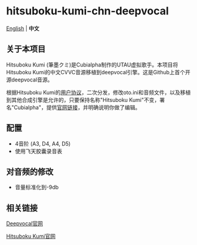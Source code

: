 # hitsuboku-kumi-chn-deepvocal
[English](README.md) | **中文**
## 关于本项目
Hitsuboku Kumi (筆墨クミ)是Cubialpha制作的UTAU虚拟歌手。本项目将Hitsuboku Kumi的中文CVVC音源移植到deepvocal引擎。这是Github上首个开源deepvocal音源。

根据Hitsuboku Kumi的[用户协议](https://cubialpha.wixsite.com/koomstar/character)，二次分发，修改oto.ini和音频文件，以及移植到其他合成引擎是允许的，只要保持名称"Hitsuboku Kumi"不变，署名"Cubialpha"，提供[官网链接](https://cubialpha.wixsite.com/koomstar)，并明确说明你做了编辑。

## 配置
- 4音阶 (A3, D4, A4, D5)
- 使用飞天胶囊录音表

## 对音频的修改
- 音量标准化到-9db

## 相关链接
[Deepvocal官网](deep-vocal.com)

[Hitsuboku Kumi官网](https://cubialpha.wixsite.com/koomstar)